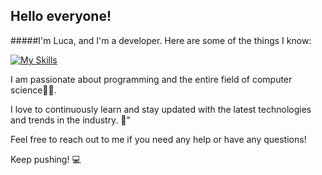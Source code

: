 ## Hello everyone!

#####I'm Luca, and I'm a developer. Here are some of the things I know:

[![My Skills](https://skillicons.dev/icons?i=js,html,css,scss,bootstrap,typescript,angular,java,git,github,postgres)](https://skillicons.dev)

I am passionate about programming and the entire field of computer science👨‍💻.

I love to continuously learn and stay updated with the latest technologies and trends in the industry. 🚀"

Feel free to reach out to me if you need any help or have any questions!

Keep pushing! :computer:
